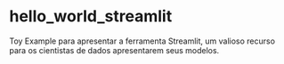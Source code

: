 # hello_world_streamlit
Toy Example para apresentar a ferramenta Streamlit, um valioso recurso para os cientistas de dados apresentarem seus modelos.
